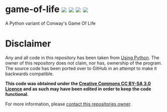 # game-of-life ![](https://img.shields.io/badge/License-CC%20BY--SA%203.0-blue.svg) ![](https://img.shields.io/travis/rbstrachan/game-of-life.svg) ![](https://img.shields.io/codeclimate/maintainability/rbstrachan/game-of-life.svg) ![](https://img.shields.io/github/issues/rbstrachan/game-of-life.svg)
A Python variant of Conway's Game Of Life

# Disclaimer
Any and all code in this repository has been taken from [Using Python](http://usingpython.com/dl/GameOfLife.py). The owner of this repository does not claim, nor has, ownership of the program. The source code has been ported over to GitHub in an attempt to make it backwards compatible.

**This code was obtained under the [Creative Commons CC BY-SA 3.0 Licence](https://creativecommons.org/licenses/by-sa/3.0/legalcode) and as such may have been edited in order to keep the code functional.**

For more information, please [contact this repositories owner](mailto:rossbstrachan@gmail.com).
